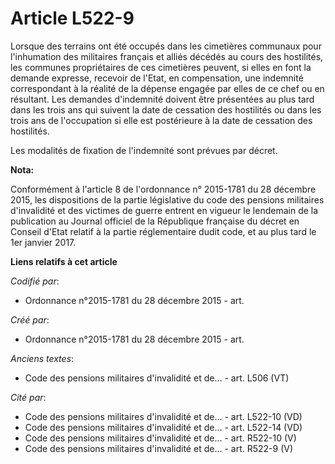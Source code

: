 # Article L522-9

Lorsque des terrains ont été occupés dans les cimetières communaux pour l'inhumation des militaires français et alliés
décédés au cours des hostilités, les communes propriétaires de ces cimetières peuvent, si elles en font la demande expresse,
recevoir de l'Etat, en compensation, une indemnité correspondant à la réalité de la dépense engagée par elles de ce chef ou
en résultant. Les demandes d'indemnité doivent être présentées au plus tard dans les trois ans qui suivent la date de
cessation des hostilités ou dans les trois ans de l'occupation si elle est postérieure à la date de cessation des hostilités.

Les modalités de fixation de l'indemnité sont prévues par décret.

**Nota:**

Conformément à l'article 8 de l'ordonnance n° 2015-1781 du 28 décembre 2015, les dispositions de la partie législative du
code des pensions militaires d'invalidité et des victimes de guerre entrent en vigueur le lendemain de la publication au
Journal officiel de la République française du décret en Conseil d'Etat relatif à la partie réglementaire dudit code, et au
plus tard le 1er janvier 2017.

**Liens relatifs à cet article**

_Codifié par_:

  - Ordonnance n°2015-1781 du 28 décembre 2015 - art.

_Créé par_:

  - Ordonnance n°2015-1781 du 28 décembre 2015 - art.

_Anciens textes_:

  - Code des pensions militaires d'invalidité et de... - art. L506 (VT)

_Cité par_:

  - Code des pensions militaires d'invalidité et de... - art. L522-10 (VD)
  - Code des pensions militaires d'invalidité et de... - art. L522-14 (VD)
  - Code des pensions militaires d'invalidité et de... - art. R522-10 (V)
  - Code des pensions militaires d'invalidité et de... - art. R522-9 (V)
